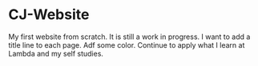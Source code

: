 # CJ-Website
My first website from scratch.
It is still a work in progress.
I want to add a title line to each page.
Adf some color.
Continue to apply what I learn at Lambda and my self studies.


